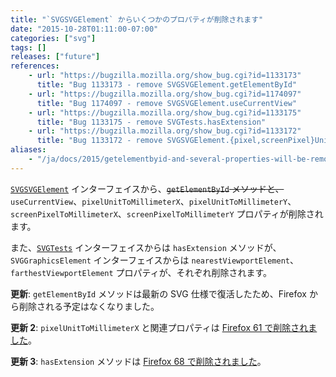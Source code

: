 ```yaml
---
title: "`SVGSVGElement` からいくつかのプロパティが削除されます"
date: "2015-10-28T01:11:00-07:00"
categories: ["svg"]
tags: []
releases: ["future"]
references:
    - url: "https://bugzilla.mozilla.org/show_bug.cgi?id=1133173"
      title: "Bug 1133173 - remove SVGSVGElement.getElementById"
    - url: "https://bugzilla.mozilla.org/show_bug.cgi?id=1174097"
      title: "Bug 1174097 - remove SVGSVGElement.useCurrentView"
    - url: "https://bugzilla.mozilla.org/show_bug.cgi?id=1133175"
      title: "Bug 1133175 - remove SVGTests.hasExtension"
    - url: "https://bugzilla.mozilla.org/show_bug.cgi?id=1133172"
      title: "Bug 1133172 - remove SVGSVGElement.{pixel,screenPixel}UnitToMillimeter{X,Y}"
aliases:
    - "/ja/docs/2015/getelementbyid-and-several-properties-will-be-removed-from-svgsvgelement/"
---
```

[`SVGSVGElement`](https://developer.mozilla.org/docs/Web/API/SVGSVGElement) インターフェイスから、<del>`getElementById` メソッドと、</del>`useCurrentView`、`pixelUnitToMillimeterX`、`pixelUnitToMillimeterY`、`screenPixelToMillimeterX`、`screenPixelToMillimeterY` プロパティが削除されます。

また、[`SVGTests`](https://developer.mozilla.org/docs/Web/API/SVGTests) インターフェイスからは `hasExtension` メソッドが、`SVGGraphicsElement` インターフェイスからは `nearestViewportElement`、`farthestViewportElement` プロパティが、それぞれ削除されます。

**更新**: `getElementById` メソッドは最新の SVG 仕様で復活したため、Firefox から削除される予定はなくなりました。

**更新 2**: `pixelUnitToMillimeterX` と関連プロパティは [Firefox 61 で削除されました](https://www.fxsitecompat.dev/ja/docs/2018/pixelunittomillimeterx-and-similar-properties-have-been-removed-from-svgsvgelement/)。

**更新 3**: `hasExtension` メソッドは [Firefox 68 で削除されました](https://www.fxsitecompat.dev/ja/docs/2019/hasextension-has-been-removed-from-some-svg-interfaces/)。
